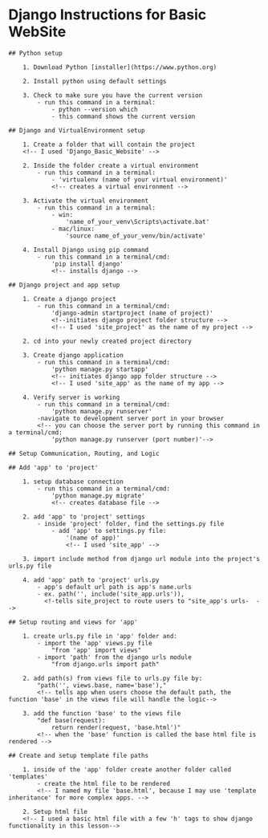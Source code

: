 # Django Instructions for Basic WebSite 

    ## Python setup
        
        1. Download Python [installer](https://www.python.org)
        
        2. Install python using default settings
        
        3. Check to make sure you have the current version
            - run this command in a terminal: 
                - python --version which
                - this command shows the current version

    ## Django and VirtualEnvironment setup
        
        1. Create a folder that will contain the project
        <!-- I used 'Django_Basic_Website' -->
        
        2. Inside the folder create a virtual environment
            - run this command in a terminal: 
                - 'virtualenv (name of your virtual environment)'
                <!-- creates a virtual environment -->
        
        3. Activate the virtual environment
            - run this command in a terminal: 
                - win: 
                    'name_of_your_venv\Scripts\activate.bat'
                - mac/linux:
                    'source name_of_your_venv/bin/activate'
                
        4. Install Django using pip command
            - run this command in a terminal/cmd: 
                'pip install django'
                <!-- installs django -->

    ## Django project and app setup
        
        1. Create a django project
            - run this command in a terminal/cmd:
                'django-admin startproject (name of project)'
                <!--initiates django project folder structure -->
                <!-- I used 'site_project' as the name of my project -->
        
        2. cd into your newly created project directory

        3. Create django application
            - run this command in a terminal/cmd:
                'python manage.py startapp'
                <!-- initiates django app folder structure -->
                <!-- I used 'site_app' as the name of my app -->
        
        4. Verify server is working
            - run this command in a terminal/cmd:
                'python manage.py runserver'
            -navigate to development server port in your browser
            <!-- you can choose the server port by running this command in a terminal/cmd:
                'python manage.py runserver (port number)'-->

    ## Setup Communication, Routing, and Logic

    ## Add 'app' to 'project'

        1. setup database connection
            - run this command in a terminal/cmd:
                'python manage.py migrate'  
                <!-- creates database file -->

        2. add 'app' to 'project' settings
            - inside 'project' folder, find the settings.py file
                - add 'app' to settings.py file:
                    '(name of app)'
                    <!-- I used 'site_app' -->
        
        3. import include method from django url module into the project's urls.py file
        
        4. add 'app' path to 'project' urls.py
            - app's default url path is app's name.urls
            - ex. path('', include('site_app.urls')),
              <!-tells site_project to route users to "site_app's urls-  -->
        
    ## Setup routing and views for 'app'

        1. create urls.py file in 'app' folder and:
            - import the 'app' views.py file
                "from 'app' import views"  
            - import 'path' from the django urls module
                "from django.urls import path"
        
        2. add path(s) from views file to urls.py file by:
            "path('', views.base, name='base'),"
            <!-- tells app when users choose the default path, the function 'base' in the views file will handle the logic-->
        
        3. add the function 'base' to the views file
            "def base(request):
                return render(request, 'base.html')"
            <!-- when the 'base' function is called the base html file is rendered -->
        
    ## Create and setup template file paths

        1. inside of the 'app' folder create another folder called 'templates'
            - create the html file to be rendered
            <!-- I named my file 'base.html', because I may use 'template inheritance' for more complex apps. -->

        2. Setup html file
        <!-- I used a basic html file with a few 'h' tags to show django functionality in this lesson-->
